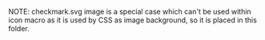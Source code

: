 NOTE: checkmark.svg image is a special case which can't be used within icon macro
as it is used by CSS as image background, so it is placed in this folder.
